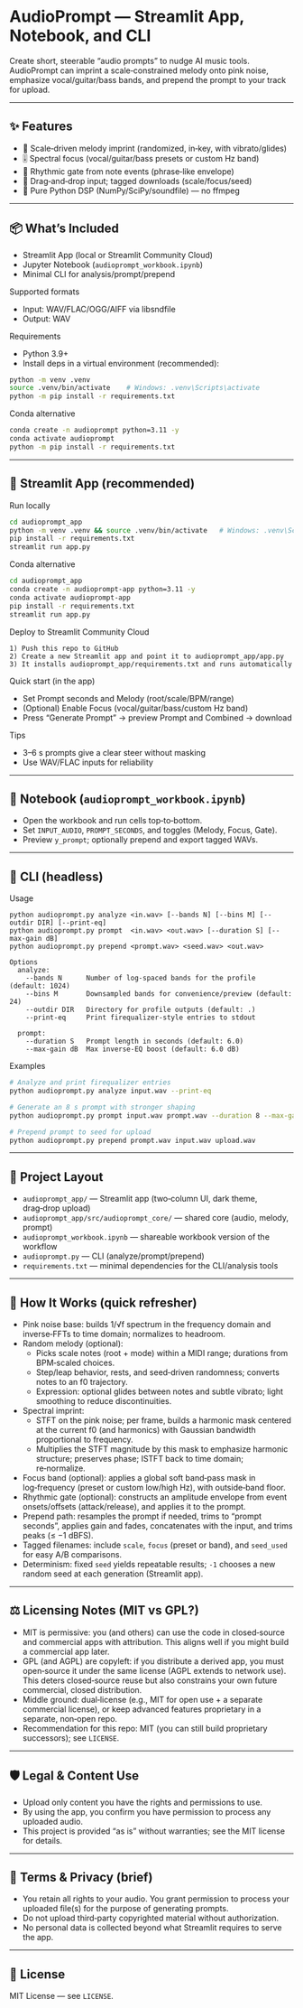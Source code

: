 # AudioPrompt — Streamlit App, Notebook, and CLI

Create short, steerable “audio prompts” to nudge AI music tools. AudioPrompt can imprint a scale‑constrained melody onto pink noise, emphasize vocal/guitar/bass bands, and prepend the prompt to your track for upload.

---

## ✨ Features
- 🧠 Scale‑driven melody imprint (randomized, in‑key, with vibrato/glides)
- 🎚️ Spectral focus (vocal/guitar/bass presets or custom Hz band)
- 🥁 Rhythmic gate from note events (phrase‑like envelope)
- 📎 Drag‑and‑drop input; tagged downloads (scale/focus/seed)
- 🧰 Pure Python DSP (NumPy/SciPy/soundfile) — no ffmpeg

---

## 📦 What’s Included
- Streamlit App (local or Streamlit Community Cloud)
- Jupyter Notebook (`audioprompt_workbook.ipynb`)
- Minimal CLI for analysis/prompt/prepend

Supported formats
- Input: WAV/FLAC/OGG/AIFF via libsndfile
- Output: WAV

Requirements
- Python 3.9+
- Install deps in a virtual environment (recommended):

```bash
python -m venv .venv
source .venv/bin/activate    # Windows: .venv\Scripts\activate
python -m pip install -r requirements.txt
```

Conda alternative
```bash
conda create -n audioprompt python=3.11 -y
conda activate audioprompt
python -m pip install -r requirements.txt
```

---

## 🚀 Streamlit App (recommended)

Run locally
```bash
cd audioprompt_app
python -m venv .venv && source .venv/bin/activate   # Windows: .venv\Scripts\activate
pip install -r requirements.txt
streamlit run app.py
```

Conda alternative
```bash
cd audioprompt_app
conda create -n audioprompt-app python=3.11 -y
conda activate audioprompt-app
pip install -r requirements.txt
streamlit run app.py
```

Deploy to Streamlit Community Cloud
```text
1) Push this repo to GitHub
2) Create a new Streamlit app and point it to audioprompt_app/app.py
3) It installs audioprompt_app/requirements.txt and runs automatically
```

Quick start (in the app)
- Set Prompt seconds and Melody (root/scale/BPM/range)
- (Optional) Enable Focus (vocal/guitar/bass/custom Hz band)
- Press “Generate Prompt” → preview Prompt and Combined → download

Tips
- 3–6 s prompts give a clear steer without masking
- Use WAV/FLAC inputs for reliability

---

## 📓 Notebook (`audioprompt_workbook.ipynb`)
- Open the workbook and run cells top‑to‑bottom.
- Set `INPUT_AUDIO`, `PROMPT_SECONDS`, and toggles (Melody, Focus, Gate).
- Preview `y_prompt`; optionally prepend and export tagged WAVs.

---

## 🧪 CLI (headless)

Usage
```text
python audioprompt.py analyze <in.wav> [--bands N] [--bins M] [--outdir DIR] [--print-eq]
python audioprompt.py prompt  <in.wav> <out.wav> [--duration S] [--max-gain dB]
python audioprompt.py prepend <prompt.wav> <seed.wav> <out.wav>

Options
  analyze:
    --bands N      Number of log-spaced bands for the profile (default: 1024)
    --bins M       Downsampled bands for convenience/preview (default: 24)
    --outdir DIR   Directory for profile outputs (default: .)
    --print-eq     Print firequalizer-style entries to stdout

  prompt:
    --duration S   Prompt length in seconds (default: 6.0)
    --max-gain dB  Max inverse-EQ boost (default: 6.0 dB)
```

Examples
```bash
# Analyze and print firequalizer entries
python audioprompt.py analyze input.wav --print-eq

# Generate an 8 s prompt with stronger shaping
python audioprompt.py prompt input.wav prompt.wav --duration 8 --max-gain 8

# Prepend prompt to seed for upload
python audioprompt.py prepend prompt.wav input.wav upload.wav
```

---

## 📁 Project Layout
- `audioprompt_app/` — Streamlit app (two‑column UI, dark theme, drag‑drop upload)
- `audioprompt_app/src/audioprompt_core/` — shared core (audio, melody, prompt)
- `audioprompt_workbook.ipynb` — shareable workbook version of the workflow
- `audioprompt.py` — CLI (analyze/prompt/prepend)
- `requirements.txt` — minimal dependencies for the CLI/analysis tools

---

## 🧬 How It Works (quick refresher)
- Pink noise base: builds 1/√f spectrum in the frequency domain and inverse‑FFTs to time domain; normalizes to headroom.
- Random melody (optional):
  - Picks scale notes (root + mode) within a MIDI range; durations from BPM‑scaled choices.
  - Step/leap behavior, rests, and seed‑driven randomness; converts notes to an f0 trajectory.
  - Expression: optional glides between notes and subtle vibrato; light smoothing to reduce discontinuities.
- Spectral imprint:
  - STFT on the pink noise; per frame, builds a harmonic mask centered at the current f0 (and harmonics) with Gaussian bandwidth proportional to frequency.
  - Multiplies the STFT magnitude by this mask to emphasize harmonic structure; preserves phase; ISTFT back to time domain; re‑normalize.
- Focus band (optional): applies a global soft band‑pass mask in log‑frequency (preset or custom low/high Hz), with outside‑band floor.
- Rhythmic gate (optional): constructs an amplitude envelope from event onsets/offsets (attack/release), and applies it to the prompt.
- Prepend path: resamples the prompt if needed, trims to “prompt seconds”, applies gain and fades, concatenates with the input, and trims peaks (≤ −1 dBFS).
- Tagged filenames: include `scale`, `focus` (preset or band), and `seed_used` for easy A/B comparisons.
- Determinism: fixed `seed` yields repeatable results; `-1` chooses a new random seed at each generation (Streamlit app).

---

## ⚖️ Licensing Notes (MIT vs GPL?)
- MIT is permissive: you (and others) can use the code in closed‑source and commercial apps with attribution. This aligns well if you might build a commercial app later.
- GPL (and AGPL) are copyleft: if you distribute a derived app, you must open‑source it under the same license (AGPL extends to network use). This deters closed‑source reuse but also constrains your own future commercial, closed distribution.
- Middle ground: dual‑license (e.g., MIT for open use + a separate commercial license), or keep advanced features proprietary in a separate, non‑open repo.
- Recommendation for this repo: MIT (you can still build proprietary successors); see `LICENSE`.

---

## 🛡️ Legal & Content Use
- Upload only content you have the rights and permissions to use.
- By using the app, you confirm you have permission to process any uploaded audio.
- This project is provided “as is” without warranties; see the MIT license for details.

---

## 📄 Terms & Privacy (brief)
- You retain all rights to your audio. You grant permission to process your uploaded file(s) for the purpose of generating prompts.
- Do not upload third‑party copyrighted material without authorization.
- No personal data is collected beyond what Streamlit requires to serve the app.

---

## 📜 License
MIT License — see `LICENSE`.
